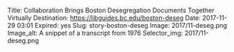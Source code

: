 Title: Collaboration Brings Boston Desegregation Documents Together Virtually
Destination: https://libguides.bc.edu/boston-deseg
Date: 2017-11-29 03:01
Expired: yes
Slug: story-boston-deseg
Image: 2017/11-deseg.png
Image_alt: A snippet of a transcript from 1976
Selector_img: 2017/11-deseg.png